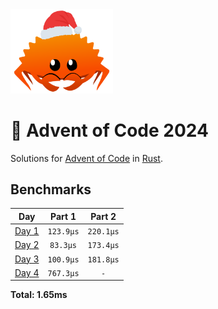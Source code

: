 <img src="./.assets/christmas_ferris.png" width="164">

# 🎄 Advent of Code 2024

Solutions for [Advent of Code](https://adventofcode.com/) in [Rust](https://www.rust-lang.org/).

<!--- benchmarking table --->
## Benchmarks

| Day | Part 1 | Part 2 |
| :---: | :---: | :---:  |
| [Day 1](./src/bin/01.rs) | `123.9µs` | `220.1µs` |
| [Day 2](./src/bin/02.rs) | `83.3µs` | `173.4µs` |
| [Day 3](./src/bin/03.rs) | `100.9µs` | `181.8µs` |
| [Day 4](./src/bin/04.rs) | `767.3µs` | `-` |

**Total: 1.65ms**
<!--- benchmarking table --->
